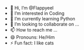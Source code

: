- 👋 Hi, I’m @Flappyeel
- 👀 I’m interested in Coding
- 🌱 I’m currently learning Python
- 💞️ I’m looking to collaborate on ...
- 📫 How to reach me ...
- 😄 Pronouns: He/Him
- ⚡ Fun fact: I like cats

<!---
Flappyeel/Flappyeel is a ✨ special ✨ repository because its `README.md` (this file) appears on your GitHub profile.
You can click the Preview link to take a look at your changes.
--->
